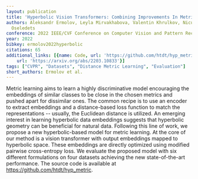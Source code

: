 ```yaml
---
layout: publication
title: 'Hyperbolic Vision Transformers: Combining Improvements In Metric Learning'
authors: Aleksandr Ermolov, Leyla Mirvakhabova, Valentin Khrulkov, Nicu Sebe, Ivan
  Oseledets
conference: 2022 IEEE/CVF Conference on Computer Vision and Pattern Recognition (CVPR)
year: 2022
bibkey: ermolov2022hyperbolic
citations: 65
additional_links: [{name: Code, url: 'https://github.com/htdt/hyp_metric.'}, {name: Paper,
    url: 'https://arxiv.org/abs/2203.10833'}]
tags: ["CVPR", "Datasets", "Distance Metric Learning", "Evaluation"]
short_authors: Ermolov et al.
---
```

Metric learning aims to learn a highly discriminative model encouraging the
embeddings of similar classes to be close in the chosen metrics and pushed
apart for dissimilar ones. The common recipe is to use an encoder to extract
embeddings and a distance-based loss function to match the representations --
usually, the Euclidean distance is utilized. An emerging interest in learning
hyperbolic data embeddings suggests that hyperbolic geometry can be beneficial
for natural data. Following this line of work, we propose a new
hyperbolic-based model for metric learning. At the core of our method is a
vision transformer with output embeddings mapped to hyperbolic space. These
embeddings are directly optimized using modified pairwise cross-entropy loss.
We evaluate the proposed model with six different formulations on four datasets
achieving the new state-of-the-art performance. The source code is available at
https://github.com/htdt/hyp_metric.